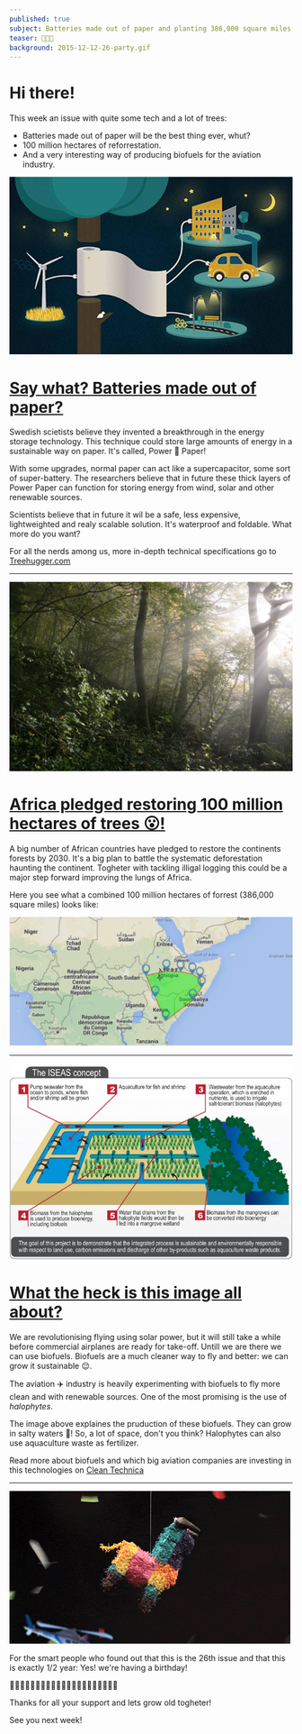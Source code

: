 ```yaml
---
published: true
subject: Batteries made out of paper and planting 386,000 square miles of trees, say what?
teaser: 🌲🔋🎊
background: 2015-12-12-26-party.gif  
---
```

# Hi there!

This week an issue with quite some tech and a lot of trees:

* Batteries made out of paper will be the best thing ever, whut?
* 100 million hectares of reforrestation.
* And a very interesting way of producing biofuels for the aviation industry. 

[![powerpaper](12-12-15-26-powerpaper.jpg)](http://www.treehugger.com/clean-technology/best-battery-storing-renewable-energy-could-be-made-paper.html)

# [Say what? Batteries made out of paper?](http://www.treehugger.com/clean-technology/best-battery-storing-renewable-energy-could-be-made-paper.html)
Swedish scietists believe they invented a breakthrough in the energy storage technology. This technique could store large amounts of energy in a sustainable way on paper. It's called, Power 💪 Paper!

With some upgrades, normal paper can act like a supercapacitor, some sort of super-battery. The researchers believe that in future these thick layers of Power Paper can function for storing energy from wind, solar and other renewable sources. 

Scientists believe that in future it wil be a safe, less expensive, lightweighted and realy scalable solution. It's waterproof and foldable. What more do you want?

For all the nerds among us, more in-depth technical specifications go to [Treehugger.com](http://www.treehugger.com/clean-technology/best-battery-storing-renewable-energy-could-be-made-paper.html)  

---

[![Foorest](2015-12-12-26-forrest.jpg)](http://www.onegreenplanet.org/news/african-nations-plant-miles-of-forest/)

# [Africa pledged restoring 100 million hectares of trees 😮!](http://www.onegreenplanet.org/news/african-nations-plant-miles-of-forest/)
A big number of African countries have pledged to restore the continents forests by 2030. It's a big plan to battle the systematic deforestation haunting the continent. Togheter with tackling illigal logging this could be a major step forward improving the lungs of Africa.

Here you see what a combined 100 million hectares of forrest (386,000 square miles) looks like:

![100 million hectares of forrest](2015-12-15-26-forresthectares.jpg) 

---

[![Halophyte Proces](2015-12-12-26-halophyte.jpg)](http://cleantechnica.com/2015/12/11/3-ways-tech-has-the-aviation-industry-poised-for-change-again/)

# [What the heck is this image all about?](http://cleantechnica.com/2015/12/11/3-ways-tech-has-the-aviation-industry-poised-for-change-again/)
We are revolutionising flying using solar power, but it will still take a while before commercial airplanes are ready for take-off. Untill we are there we can use biofuels. Biofuels are a much cleaner way to fly and better: we can grow it sustainable 😌.  

The aviation ✈️️ industry is heavily experimenting with biofuels to fly more clean and with renewable sources. One of the most promising is the use of _halophytes_. 

The image above explaines the pruduction of these biofuels. They can grow in salty waters 🌊! So, a lot of space, don't you think? Halophytes can also use aquaculture waste as fertilizer. 

Read more about biofuels and which big aviation companies are investing in this technologies on [Clean Technica](http://cleantechnica.com/2015/12/11/3-ways-tech-has-the-aviation-industry-poised-for-change-again/)

---

![Party](2015-12-12-26-party.gif)

For the smart people who found out that this is the 26th issue and that this is exactly 1/2 year: Yes! we're having a birthday!

🎉🎊🎈🎉🎊🎈🎉🎊🎈🎉🎊🎈🎉🎊🎈🎉🎊🎈🎉🎊🎈

Thanks for all your support and lets grow old togheter!

See you next week! 
    
